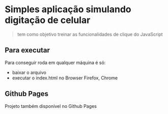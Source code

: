 # Simples aplicação simulando digitação de celular

> tem como objetivo treinar as funcionalidades de clique do JavaScript

## Para executar
Para conseguir roda em qualquer máquina é só:
- baixar o arquivo
- executar o index.html no Browser Firefox, Chrome

## Github Pages
Projeto também disponível no Github Pages